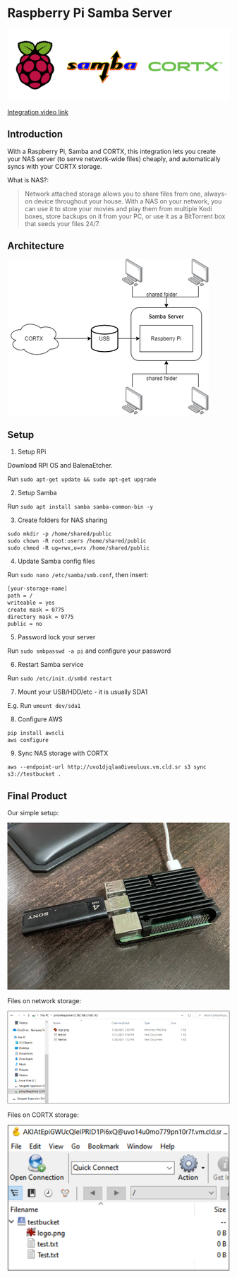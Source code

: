 # Raspberry Pi Samba Server

![](images/project_logo.png)

[Integration video link](https://vimeo.com/582170955)

## Introduction
With a Raspberry Pi, Samba and CORTX, this integration lets you create your NAS server (to serve network-wide files) cheaply, and automatically syncs with your CORTX storage.

What is NAS?:
> Network attached storage allows you to share files from one, always-on device throughout your house. With a NAS on your network, you can use it to store your movies and play them from multiple Kodi boxes, store backups on it from your PC, or use it as a BitTorrent box that seeds your files 24/7.

## Architecture
![](images/architecture.png)

## Setup

1. Setup RPi

Download RPI OS and BalenaEtcher.

Run `sudo apt-get update && sudo apt-get upgrade`

2. Setup Samba

Run `sudo apt install samba samba-common-bin -y`


3. Create folders for NAS sharing
```
sudo mkdir -p /home/shared/public
sudo chown -R root:users /home/shared/public
sudo chmod -R ug=rwx,o=rx /home/shared/public
```

4. Update Samba config files

Run `sudo nano /etc/samba/smb.conf`, then insert:

```
[your-storage-name]
path = /
writeable = yes
create mask = 0775
directory mask = 0775
public = no
```

5. Password lock your server

Run `sudo smbpasswd -a pi` and configure your password

6. Restart Samba service

Run `sudo /etc/init.d/smbd restart`

7. Mount your USB/HDD/etc - it is usually SDA1

E.g. Run `umount dev/sda1`

8. Configure AWS

```
pip install awscli
aws configure
```

9. Sync NAS storage with CORTX

```
aws --endpoint-url http://uvo1djqlaa0iveuluux.vm.cld.sr s3 sync s3://testbucket .
```

## Final Product

Our simple setup:

![](images/Picture1.png)

Files on network storage:

![](images/Picture2.png)

Files on CORTX storage:

![](images/Picture3.png)
